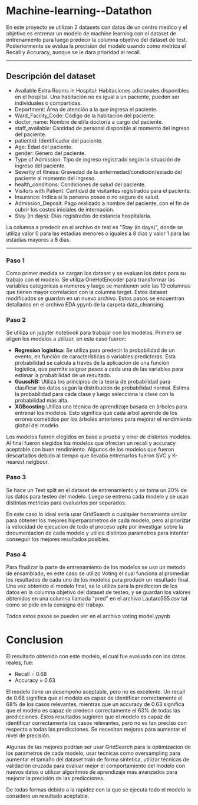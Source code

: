# Machine-learning--Datathon

En este proyecto se utilizan 2 datasets con datos de un centro medico y el objetivo es entrenar un modelo de machine learning con el dataset de entrenamiento para luego predecir la columna objetivo del dataset de test. Posteriormente se evalua la precision del modelo usando como metrica el Recall y Accuracy, aunque se le dara prioridad al recall.

---

## **Descripción del dataset**

- Available Extra Rooms in Hospital: Habitaciones adicionales disponibles en el hospital. Una habitación no es igual a un paciente, pueden ser individuales o compartidas.
- Department: Área de atención a la que ingresa el paciente.
- Ward_Facility_Code: Código de la habitación del paciente.
- doctor_name: Nombre de el/la doctor/a a cargo del paciente.
- staff_available: Cantidad de personal disponible al momento del ingreso del paciente.
- patientid: Identificador del paciente.
- Age: Edad del paciente.
- gender: Género del paciente.
- Type of Admission: Tipo de ingreso registrado según la situación de ingreso del paciente.
- Severity of Illness: Gravedad de la enfermedad/condición/estado del paciente al momento del ingreso.
- health_conditions: Condiciones de salud del paciente.
- Visitors with Patient: Cantidad de visitantes registrados para el paciente.
- Insurance: Indica si la persona posee o no seguro de salud.
- Admission_Deposit: Pago realizado a nombre del paciente, con el fin de cubrir los costos iniciales de internación.
- Stay (in days): Días registrados de estancia hospitalaria.

La columna a predecir en el archivo de test es "Stay (in days)", donde se utiliza valor 0 para las estadias menores o iguales a 8 dias y valor 1 para las estadias mayores a 8 dias.

---

### **Paso 1**

Como primer medida se cargan los dataset y se evaluan los datos para su trabajo con el modelo. Se utiliza OneHotEncoder para transformar las variables categoricas a numeros y luego se mantienen solo las 10 columnas que tienen mayor correlacion con la columna target. Estos dataset modificados se guardan en un nuevo archivo.
Estos pasos se encuentran detallados en el archivo EDA.ypynb de la carpeta data_cleansing.

### **Paso 2**

Se utiliza un jupyter notebook para trabajar con los modelos. Primero se eligen los modelos a utilizar, en este caso fueron:

* **Regresion logistica:**
  Se utiliza para predecir la probabilidad de un evento, en función de características o variables predictoras. Esta probabilidad se calcula a través de la aplicación de una función logística, que permite asignar pesos a cada una de las variables para estimar la probabilidad de un resultado.
* **GaussNB:**
  Utiliza los principios de la teoría de probabilidad para clasificar los datos según la distribución de probabilidad normal. Estima la probabilidad para cada clase y luego selecciona la clase con la probabilidad más alta.
* **XGBoosting**
  Utiliza una técnica de aprendizaje basada en árboles para entrenar los modelos. Esto significa que cada árbol aprende de los errores cometidos por los árboles anteriores para mejorar el rendimiento global del modelo.

Los modelos fueron elegidos en base a prueba y error de distintos modelos. Al final fueron elegidos los modelos que ofrecian un recall y accuracy aceptable con buen rendimiento. Algunos de los modelos que fueron descartados debido al tiempo que llevaba entrenarlos fueron SVC y K-nearest neigboor.

### **Paso 3**

Se hace un Test split en el dataset de entrenamiento y se toma un 20% de los datos para testeo del modelo. Luego se entrena cada modelo y se usan distintas metricas para evaluarlos por separados.

En este caso lo ideal seria usar GridSearch o cualquier herramienta similar para obtener los mejores hiperparametros de cada modelo, pero al priorizar la velocidad de ejecucion de todo el proceso opte por investigar sobre la documentacion de cada modelo y utilice distintos parametros para intentar conseguir los mejores resultados posibles.

### **Paso 4**

Para finalizar la parte de entrenamiento de los modelos se uso un metodo de ensamblado, en este caso se utilizo Voting el cual funciona al promediar los resultados de cada uno de los modelos para producir un resultado final.
Una vez obtenido el modelo final, se lo utiliza para la prediccion de los datos en la columna objetivo del dataset de testeo, y se guardan los valores obtenidos en una columna llamada "pred" en el archivo Lautaro555.csv tal como se pide en la consigna del trabajo.

Todos estos pasos se pueden ver en el archivo voting model.ypynb

# Conclusion

El resultado obtenido con este modelo, el cual fue evaluado con los datos reales, fue:

* Recall = 0.68
* Accuracy = 0.63

El modelo tiene un desempeño aceptable, pero no es excelente. Un recall de 0.68 significa que el modelo es capaz de identificar correctamente el 68% de los casos relevantes, mientras que un accuracy de 0.63 significa que el modelo es capaz de predecir correctamente el 63% de todas las predicciones. Estos resultados sugieren que el modelo es capaz de identificar correctamente los casos relevantes, pero no es tan preciso con respecto a todas las predicciones. Se necesitan mejoras para aumentar el nivel de precisión.

Algunas de las mejores podrian ser usar GridSearch para la optimizacion de los parametros de cada modelo, usar tecnicas como oversampling para aumentar el tamaño del dataset train de forma sintetica, utilizar técnicas de validación cruzada para evaluar mejor el comportamiento del modelo con nuevos datos o utilizar algoritmos de aprendizaje más avanzados para mejorar la precisión de las predicciones.

De todas formas debido a la rapidez con la que se ejecuta todo el modelo lo considero un resultado aceptable.
